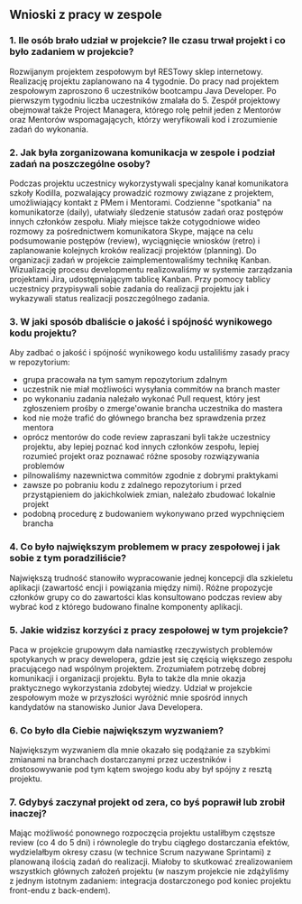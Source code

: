 <h2>Wnioski z pracy w zespole</h2>
<h3>1. Ile osób brało udział w projekcie? Ile czasu trwał projekt i co było zadaniem w projekcie?</h3>
<p>Rozwijanym projektem zespołowym był RESTowy sklep internetowy. Realizację projektu zaplanowano na 4 tygodnie. Do pracy nad projektem zespołowym zaproszono 6 uczestników bootcampu Java Developer.  Po pierwszym tygodniu liczba uczestników zmalała do 5. Zespół projektowy obejmował także Project Managera, którego rolę pełnił jeden z Mentorów oraz Mentorów wspomagających, którzy weryfikowali kod i zrozumienie zadań do wykonania.</p>
<h3>2. Jak była zorganizowana komunikacja w zespole i podział zadań na poszczególne osoby?</h3>
<p>Podczas projektu uczestnicy wykorzystywali specjalny kanał komunikatora szkoły Kodilla, pozwalający prowadzić rozmowy związane z projektem, umożliwiający kontakt z PMem i Mentorami. Codzienne "spotkania" na komunikatorze (daily), ułatwiały śledzenie statusów zadań oraz postępów innych członków zespołu. Miały miejsce także cotygodniowe wideo rozmowy za pośrednictwem komunikatora Skype, mające na celu podsumowanie postępów (review), wyciągnięcie wniosków (retro) i zaplanowanie kolejnych kroków realizacji projektów (planning). Do organizacji zadań w projekcie zaimplementowaliśmy technikę Kanban. Wizualizację procesu developmentu realizowaliśmy w systemie zarządzania projektami Jira, udostępniającym tablicę Kanban. Przy pomocy tablicy uczestnicy przypisywali sobie zadania do realizacji projektu jak i wykazywali status realizacji poszczególnego zadania.</p>
<h3>3. W jaki sposób dbaliście o jakość i spójność wynikowego kodu projektu?</h3>
<p>Aby zadbać o jakość i spójność wynikowego kodu ustaliliśmy zasady pracy w repozytorium:</p>
<ul>
<li>grupa pracowała na tym samym repozytorium zdalnym</li>
<li>uczestnik nie miał możliwości wysyłania commitów na branch master</li>
<li>po wykonaniu zadania należało wykonać Pull request, który jest zgłoszeniem prośby o zmerge'owanie brancha uczestnika do mastera</li>
<li>kod nie może trafić do głównego brancha bez sprawdzenia przez mentora</li>
<li>oprócz mentorów do code review zapraszani byli także uczestnicy projektu, aby lepiej poznać kod innych członków zespołu, lepiej rozumieć projekt oraz poznawać różne sposoby rozwiązywania problemów</li>
<li>pilnowaliśmy nazewnictwa commitów zgodnie z dobrymi praktykami</li>
<li>zawsze po pobraniu kodu z zdalnego repozytorium i przed przystąpieniem do jakichkolwiek zmian, należało zbudować lokalnie projekt</li>
<li>podobną procedurę z budowaniem wykonywano przed wypchnięciem brancha</li>  
</ul>
<h3>4. Co było największym problemem w pracy zespołowej i jak sobie z tym poradziliście?</h3>
<p>Największą trudność stanowiło wypracowanie jednej koncepcji dla szkieletu aplikacji (zawartość encji i powiązania między nimi). Różne propozycje członków grupy co do zawartości klas konsultowano podczas review aby wybrać kod z którego budowano finalne komponenty aplikacji. </p>
<h3>5. Jakie widzisz korzyści z pracy zespołowej w tym projekcie?</h3>
<p>Paca w projekcie grupowym dała namiastkę rzeczywistych problemów spotykanych w pracy dewelopera, gdzie jest się częścią większego zespołu pracującego nad wspólnym projektem. Zrozumiałem potrzebę dobrej komunikacji i organizacji projektu. Była to także dla mnie okazja praktycznego wykorzystania zdobytej wiedzy. Udział w projekcie zespołowym może w przyszłości wyróżnić mnie spośród innych kandydatów na stanowisko Junior Java Developera.</p>
<h3>6. Co było dla Ciebie największym wyzwaniem?</h3>
<p>Największym wyzwaniem dla mnie okazało się podążanie za szybkimi zmianami na branchach dostarczanymi przez uczestników i dostosowywanie pod tym kątem swojego kodu aby był spójny z resztą projektu.</p>
<h3>7. Gdybyś zaczynał projekt od zera, co byś poprawił lub zrobił inaczej?</h3>
<p>Mając możliwość ponownego rozpoczęcia projektu ustaliłbym częstsze review (co 4 do 5 dni) i równolegle do trybu ciągłego dostarczania efektów, wydzielałbym okresy czasu (w technice Scrum nazywane Sprintami) z planowaną ilością zadań do realizacji. Miałoby to skutkować zrealizowaniem wszystkich głównych założeń projektu  (w naszym projekcie nie zdążyliśmy z jednym istotnym zadaniem: integracja dostarczonego pod koniec projektu front-endu z back-endem). </p>
